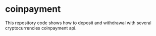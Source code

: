 # coinpayment
This repository code shows how to deposit and withdrawal with several cryptocurrencies coinpayment api.
